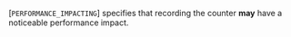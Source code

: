 [`PERFORMANCE_IMPACTING`]
specifies that recording the counter  **may**  have a noticeable performance
impact.